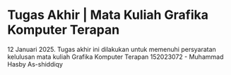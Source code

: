 # Tugas Akhir | Mata Kuliah Grafika Komputer Terapan
12 Januari 2025. Tugas akhir ini dilakukan untuk memenuhi persyaratan kelulusan mata kuliah Grafika Komputer Terapan
152023072 - Muhammad Hasby As-shiddiqy
